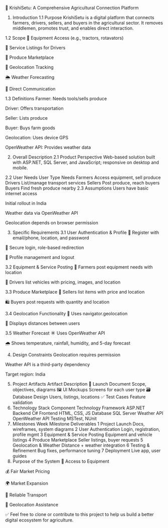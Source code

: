 🌾 KrishiSetu: A Comprehensive Agricultural Connection Platform

1. Introduction
1.1 Purpose
KrishiSetu is a digital platform that connects farmers, drivers, sellers, and buyers in the agricultural sector. It removes middlemen, promotes trust, and enables direct interaction.

1.2 Scope
🚜 Equipment Access (e.g., tractors, rotavators)

🚚 Service Listings for Drivers

🛒 Produce Marketplace

📍 Geolocation Tracking

🌦️ Weather Forecasting

💬 Direct Communication

1.3 Definitions
Farmer: Needs tools/sells produce

Driver: Offers transportation

Seller: Lists produce

Buyer: Buys farm goods

Geolocation: Uses device GPS

OpenWeather API: Provides weather data

2. Overall Description
2.1 Product Perspective
Web-based solution built with ASP.NET, SQL Server, and JavaScript; responsive on desktop and mobile.

2.2 User Needs
User Type	Needs
Farmers	Access equipment, sell produce
Drivers	List/manage transport services
Sellers	Post produce, reach buyers
Buyers	Find fresh produce nearby
2.3 Assumptions
Users have basic internet access

Initial rollout in India

Weather data via OpenWeather API

Geolocation depends on browser permission

3. Specific Requirements
3.1 User Authentication & Profile
🔐 Register with email/phone, location, and password

🔑 Secure login, role-based redirection

👤 Profile management and logout

3.2 Equipment & Service Posting
🌱 Farmers post equipment needs with location

🚜 Drivers list vehicles with pricing, images, and location

3.3 Produce Marketplace
🧺 Sellers list items with price and location

🛍️ Buyers post requests with quantity and location

3.4 Geolocation Functionality
📍 Uses navigator.geolocation

🧭 Displays distances between users

3.5 Weather Forecast
☀️ Uses OpenWeather API

🌧️ Shows temperature, rainfall, humidity, and 5-day forecast

4. Design Constraints
Geolocation requires permission

Weather API is a third-party dependency

Target region: India

5. Project Artifacts
Artifact	Description
📄 Launch Document	Scope, objectives, diagrams
🖼️ UI Mockups	Screens for each user type
🗃️ Database Design	Users, listings, locations
✅ Test Cases	Feature validation
6. Technology Stack
Component	Technology
Framework	ASP.NET
Backend	C#
Frontend	HTML, CSS, JS
Database	SQL Server
Weather API	OpenWeather API
Testing	MSTest, NUnit
7. Milestones
Week	Milestone	Deliverables
1	Project Launch	Docs, wireframes, system diagrams
2	User Authentication	Login, registration, profile mgmt
3	Equipment & Service Posting	Equipment and vehicle listings
4	Produce Marketplace	Seller listings, buyer requests
5	Geolocation & Weather	Distance + weather integration
6	Testing & Refinement	Bug fixes, performance tuning
7	Deployment	Live app, user guides
8. Purpose of the System
🚜 Access to Equipment

💰 Fair Market Pricing

🌍 Market Expansion

🚛 Reliable Transport

🧭 Geolocation Assistance

✅ Feel free to clone or contribute to this project to help us build a better digital ecosystem for agriculture.
